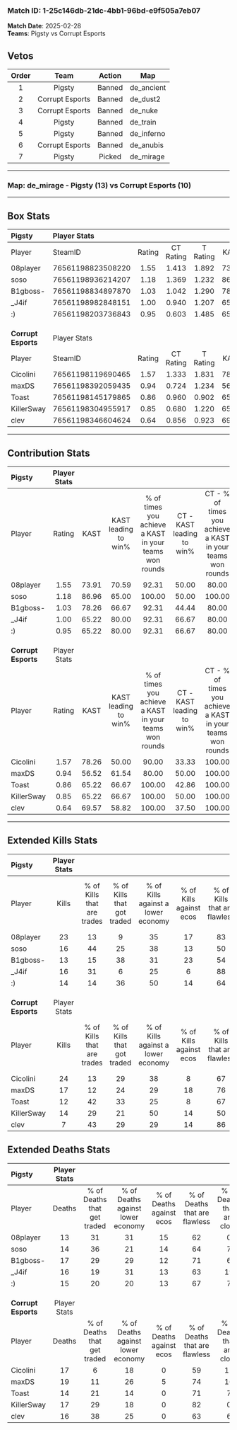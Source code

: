 ### Match ID: 1-25c146db-21dc-4bb1-96bd-e9f505a7eb07  
**Match Date**: 2025-02-28  
**Teams**: Pigsty vs Corrupt Esports  

## Vetos  

| Order | Team | Action | Map |
| :---: | :--: | :----: | --- |
| 1 | Pigsty | Banned | de_ancient |
| 2 | Corrupt Esports | Banned | de_dust2 |
| 3 | Corrupt Esports | Banned | de_nuke |
| 4 | Pigsty | Banned | de_train |
| 5 | Pigsty | Banned | de_inferno |
| 6 | Corrupt Esports | Banned | de_anubis |
| 7 | Pigsty | Picked | de_mirage |

---  

### **Map**: de_mirage - Pigsty (13) vs Corrupt Esports (10)  
---  

## Box Stats  

| **Pigsty**          | Player Stats      |        |           |          |       |       |       |         |        |      |     |
| :- | :- | :-: | :-: | :-: | :-: | :-: | :-: | :-: | :-: | :-: | :-: |
| Player              | SteamID           | Rating | CT Rating | T Rating | KAST  |  ADR  | Kills | Assists | Deaths | K/D  | HS% |
| 08player            | 76561198823508220 |  1.55  |   1.413   |  1.892   | 73.91 | 109.6 |  23   |    8    |   13   | 1.77 | 34  |
| soso                | 76561198936214207 |  1.18  |   1.369   |  1.232   | 86.96 | 63.5  |  16   |    2    |   14   | 1.14 | 43  |
| B1gboss-            | 76561198834897870 |  1.03  |   1.042   |  1.290   | 78.26 | 84.8  |  13   |    7    |   17   | 0.76 | 61  |
| _J4if               | 76561198982848151 |  1.00  |   0.940   |  1.207   | 65.22 | 67.9  |  16   |    3    |   16   | 1.00 | 68  |
| :)                  | 76561198203736843 |  0.95  |   0.603   |  1.485   | 65.22 | 68.5  |  14   |    4    |   15   | 0.93 | 35  |
|                     |                   |        |           |          |       |       |       |         |        |      |     |
|                     |                   |        |           |          |       |       |       |         |        |      |     |
|                     |                   |        |           |          |       |       |       |         |        |      |     |
| **Corrupt Esports** | Player Stats      |        |           |          |       |       |       |         |        |      |     |
| Player              | SteamID           | Rating | CT Rating | T Rating | KAST  |  ADR  | Kills | Assists | Deaths | K/D  | HS% |
| Cicolini            | 76561198119690465 |  1.57  |   1.333   |  1.831   | 78.26 | 125.8 |  24   |    6    |   17   | 1.41 | 62  |
| maxDS               | 76561198392059435 |  0.94  |   0.724   |  1.234   | 56.52 | 77.9  |  17   |    5    |   19   | 0.89 | 41  |
| Toast               | 76561198145179865 |  0.86  |   0.960   |  0.902   | 65.22 | 53.7  |  12   |    5    |   14   | 0.86 | 50  |
| KillerSway          | 76561198304955917 |  0.85  |   0.680   |  1.220   | 65.22 | 53.7  |  14   |    1    |   17   | 0.82 | 28  |
| clev                | 76561198346604624 |  0.64  |   0.856   |  0.923   | 69.57 | 49.3  |   7   |    5    |   16   | 0.44 | 71  |
---  

## Contribution Stats  

| **Pigsty**          | Player Stats |       |                      |                                                        |                           |                                                             |                          |                                                            |
| :- | :-: | :-: | :-: | :-: | :-: | :-: | :-: | :-: |
| Player              |    Rating    | KAST  | KAST leading to win% | % of times you achieve a KAST in your teams won rounds | CT - KAST leading to win% | CT - % of times you achieve a KAST in your teams won rounds | T - KAST leading to win% | T - % of times you achieve a KAST in your teams won rounds |
| 08player            |     1.55     | 73.91 |        70.59         |                         92.31                          |           50.00           |                            80.00                            |          88.89           |                           100.00                           |
| soso                |     1.18     | 86.96 |        65.00         |                         100.00                         |           50.00           |                           100.00                            |          80.00           |                           100.00                           |
| B1gboss-            |     1.03     | 78.26 |        66.67         |                         92.31                          |           44.44           |                            80.00                            |          88.89           |                           100.00                           |
| _J4if               |     1.00     | 65.22 |        80.00         |                         92.31                          |           66.67           |                            80.00                            |          88.89           |                           100.00                           |
| :)                  |     0.95     | 65.22 |        80.00         |                         92.31                          |           66.67           |                            80.00                            |          88.89           |                           100.00                           |
|                     |              |       |                      |                                                        |                           |                                                             |                          |                                                            |
|                     |              |       |                      |                                                        |                           |                                                             |                          |                                                            |
|                     |              |       |                      |                                                        |                           |                                                             |                          |                                                            |
| **Corrupt Esports** | Player Stats |       |                      |                                                        |                           |                                                             |                          |                                                            |
| Player              |    Rating    | KAST  | KAST leading to win% | % of times you achieve a KAST in your teams won rounds | CT - KAST leading to win% | CT - % of times you achieve a KAST in your teams won rounds | T - KAST leading to win% | T - % of times you achieve a KAST in your teams won rounds |
| Cicolini            |     1.57     | 78.26 |        50.00         |                         90.00                          |           33.33           |                           100.00                            |          66.67           |                           85.71                            |
| maxDS               |     0.94     | 56.52 |        61.54         |                         80.00                          |           50.00           |                           100.00                            |          71.43           |                           71.43                            |
| Toast               |     0.86     | 65.22 |        66.67         |                         100.00                         |           42.86           |                           100.00                            |          87.50           |                           100.00                           |
| KillerSway          |     0.85     | 65.22 |        66.67         |                         100.00                         |           50.00           |                           100.00                            |          77.78           |                           100.00                           |
| clev                |     0.64     | 69.57 |        58.82         |                         100.00                         |           37.50           |                           100.00                            |          77.78           |                           100.00                           |
---  

## Extended Kills Stats  

| **Pigsty**          | Player Stats |                            |                            |                                    |                         |                              |                                 |                                       |                    |           |
| :- | :-: | :-: | :-: | :-: | :-: | :-: | :-: | :-: | :-: | :-: |
| Player              |    Kills     | % of Kills that are trades | % of Kills that got traded | % of Kills against a lower economy | % of Kills against ecos | % of Kills that are flawless | % of Kills that are close duels | % of Kills that are assisted by flash | Pistol Round Kills | AWP Kills |
| 08player            |      23      |             13             |             9              |                 35                 |           17            |              83              |                4                |                   0                   |         2          |     0     |
| soso                |      16      |             44             |             25             |                 38                 |           13            |              50              |               13                |                   0                   |         2          |     1     |
| B1gboss-            |      13      |             15             |             38             |                 31                 |           23            |              54              |               15                |                   0                   |         1          |     1     |
| _J4if               |      16      |             31             |             6              |                 25                 |            6            |              88              |                6                |                   0                   |         0          |     2     |
| :)                  |      14      |             14             |             36             |                 50                 |           14            |              64              |                7                |                  14                   |         0          |     0     |
|                     |              |                            |                            |                                    |                         |                              |                                 |                                       |                    |           |
|                     |              |                            |                            |                                    |                         |                              |                                 |                                       |                    |           |
|                     |              |                            |                            |                                    |                         |                              |                                 |                                       |                    |           |
| **Corrupt Esports** | Player Stats |                            |                            |                                    |                         |                              |                                 |                                       |                    |           |
| Player              |    Kills     | % of Kills that are trades | % of Kills that got traded | % of Kills against a lower economy | % of Kills against ecos | % of Kills that are flawless | % of Kills that are close duels | % of Kills that are assisted by flash | Pistol Round Kills | AWP Kills |
| Cicolini            |      24      |             13             |             29             |                 38                 |            8            |              67              |               17                |                   0                   |         0          |     4     |
| maxDS               |      17      |             12             |             24             |                 29                 |           18            |              76              |                0                |                   0                   |         0          |     2     |
| Toast               |      12      |             42             |             33             |                 25                 |            8            |              67              |                8                |                   0                   |         0          |     1     |
| KillerSway          |      14      |             29             |             21             |                 50                 |           14            |              50              |                7                |                   0                   |         6          |     2     |
| clev                |      7       |             43             |             29             |                 29                 |           14            |              86              |                0                |                  29                   |         0          |     1     |
## Extended Deaths Stats  

| **Pigsty**          | Player Stats |                             |                                   |                          |                               |                            |                           |               |
| :- | :-: | :-: | :-: | :-: | :-: | :-: | :-: | :-: |
| Player              |    Deaths    | % of Deaths that get traded | % of Deaths against lower economy | % of Deaths against ecos | % of Deaths that are flawless | % of Deaths that are close | % of Deaths while blinded | Deaths to AWP |
| 08player            |      13      |             31              |                31                 |            15            |              62               |             0              |             0             |       0       |
| soso                |      14      |             36              |                21                 |            14            |              64               |             7              |             0             |       2       |
| B1gboss-            |      17      |             29              |                29                 |            12            |              71               |             6              |             0             |       0       |
| _J4if               |      16      |             19              |                31                 |            13            |              63               |             19             |             6             |       2       |
| :)                  |      15      |             20              |                20                 |            13            |              67               |             7              |             7             |       2       |
|                     |              |                             |                                   |                          |                               |                            |                           |               |
|                     |              |                             |                                   |                          |                               |                            |                           |               |
|                     |              |                             |                                   |                          |                               |                            |                           |               |
| **Corrupt Esports** | Player Stats |                             |                                   |                          |                               |                            |                           |               |
| Player              |    Deaths    | % of Deaths that get traded | % of Deaths against lower economy | % of Deaths against ecos | % of Deaths that are flawless | % of Deaths that are close | % of Deaths while blinded | Deaths to AWP |
| Cicolini            |      17      |              6              |                18                 |            0             |              59               |             12             |             0             |       1       |
| maxDS               |      19      |             11              |                26                 |            5             |              74               |             16             |             0             |       0       |
| Toast               |      14      |             21              |                14                 |            0             |              71               |             7              |             7             |       1       |
| KillerSway          |      17      |             29              |                18                 |            0             |              82               |             0              |             0             |       3       |
| clev                |      16      |             38              |                25                 |            0             |              63               |             6              |             6             |       0       |
